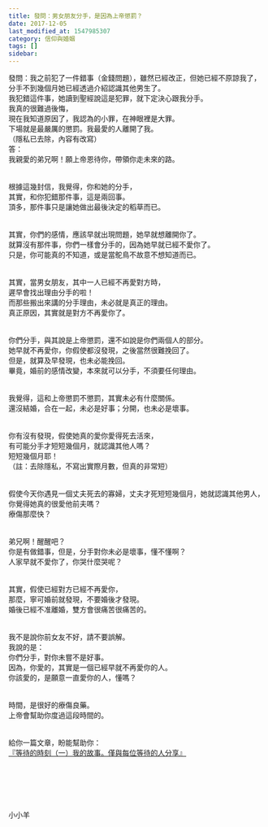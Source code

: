 ```yaml
---
title: 發問：男女朋友分手，是因為上帝懲罰？
date: 2017-12-05
last_modified_at: 1547985307
category: 信仰與婚姻
tags: []
sidebar: 
---
```


<p>發問：我之前犯了一件錯事（金錢問題），雖然已經改正，但她已經不原諒我了，<br/>分手不到幾個月她已經透過介紹認識其他男生了。<br/>我犯錯這件事，她讀到聖經說這是犯罪，就下定決心跟我分手。<br/>我真的很難過後悔，<br/>現在我知道原因了，我認為的小罪，在神眼裡是大罪。<br/>下場就是最嚴厲的懲罰。我最愛的人離開了我。<br/>（隱私已去除，內容有改寫）<br/><!--more-->答：<br/>我親愛的弟兄啊！願上帝恩待你，帶領你走未來的路。<br/> <br/><br/>根據這幾封信，我覺得，你和她的分手，<br/>其實，和你犯錯那件事，這是兩回事。<br/>頂多，那件事只是讓她做出最後決定的稻草而已。<br/><br/><br/>其實，你們的感情，應該早就出現問題，她早就想離開你了。<br/>就算沒有那件事，你們一樣會分手的，因為她早就已經不愛你了。<br/>只是，你可能真的不知道，或是當鴕鳥不故意不想知道而已。<br/> <br/><br/>其實，當男女朋友，其中一人已經不再愛對方時，<br/>遲早會找出理由分手的啦！<br/>而那些搬出來講的分手理由，未必就是真正的理由。<br/>真正原因，其實就是對方不再愛你了。<br/> <br/><br/>你們分手，與其說是上帝懲罰，還不如說是你們兩個人的部分。<br/>她早就不再愛你，你假使都沒發現，之後當然很難挽回了。<br/>但是，就算及早發現，也未必能挽回。<br/>畢竟，婚前的感情改變，本來就可以分手，不須要任何理由。<br/> <br/><br/>我覺得，這和上帝懲罰不懲罰，其實未必有什麼關係。<br/>還沒結婚，合在一起，未必是好事；分開，也未必是壞事。<br/> <br/><br/>你有沒有發現，假使她真的愛你愛得死去活來，<br/>有可能分手才短短幾個月，就認識其他人嗎？<br/>短短幾個月耶！<br/>（註：去除隱私，不寫出實際月數，但真的非常短）<br/> <br/><br/>假使今天你遇見一個丈夫死去的寡婦，丈夫才死短短幾個月，她就認識其他男人，<br/>你覺得她真的很愛他前夫嗎？<br/>療傷那麼快？<br/> <br/><br/>弟兄啊！醒醒吧？<br/>你是有做錯事，但是，分手對你未必是壞事，懂不懂啊？<br/>人家早就不愛你了，你哭什麼哭呢？<br/> <br/><br/>其實，假使已經對方已經不再愛你，<br/>那麼，寧可婚前就發現，不要婚後才發現。<br/>婚後已經不准離婚，雙方會很痛苦很痛苦的。<br/> <br/><br/>我不是說你前女友不好，請不要誤解。<br/>我說的是：<br/>你們分手，對你未嘗不是好事。<br/>因為，你愛的，其實是一個已經早就不再愛你的人。<br/>你該愛的，是願意一直愛你的人，懂嗎？<br/> <br/><br/>時間，是很好的療傷良藥。<br/>上帝會幫助你度過這段時間的。<br/> <br/><br/>給你一篇文章，盼能幫助你： <br/><a href="/posts/269191196">『等待的時刻（一）我的故事。僅與每位等待的人分享』</a><br/><br/><br/><br/><br/><br/><br/>小小羊<br/><br/><br/><br/></p>